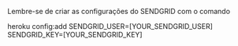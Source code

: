 
Lembre-se de criar as configurações do SENDGRID com o comando

heroku config:add SENDGRID_USER=[YOUR_SENDGRID_USER] SENDGRID_KEY=[YOUR_SENDGRID_KEY]
